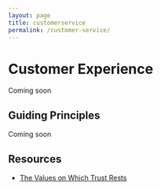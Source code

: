 ```yaml
---
layout: page
title: customerservice
permalink: /customer-service/
---
```


# Customer Experience

Coming soon

## Guiding Principles

Coming soon

## Resources

* [The Values on Which Trust Rests](http://www.franksonnenbergonline.com/trust-and-integrity/the-values-on-which-trust-rests)
